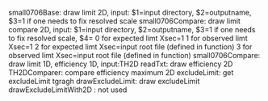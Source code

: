 
small0706Base:  draw limit 2D, 
								 input: $1=input directory, $2=outputname, $3=1 if one needs to fix resolved scale
small0706Compare: draw limit compare 2D, 
										  input: $1=input directory[](array), $2=outputname, $3=1 if one needs to fix resolved scale, 
														$4= 0 for expected limt Xsec=1
																1 for observed limt Xsec=1
																2 for expected limt Xsec=input root file (defined in function)
																3 for observed limt Xsec=input root file (defined in function)
small0706Compare:  draw limit 1D, efficiency 1D,
											input:TH2D
readTxt: draw efficiency 2D
TH2DComparer: compare efficiency maximum 2D
excludeLimit: get excludeLimit tgragh
drawExcludeLimit: draw excludeLimit
drawExcludeLimitWith2D : not used